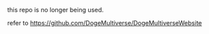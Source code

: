 this repo is no longer being used.

refer to https://github.com/DogeMultiverse/DogeMultiverseWebsite
